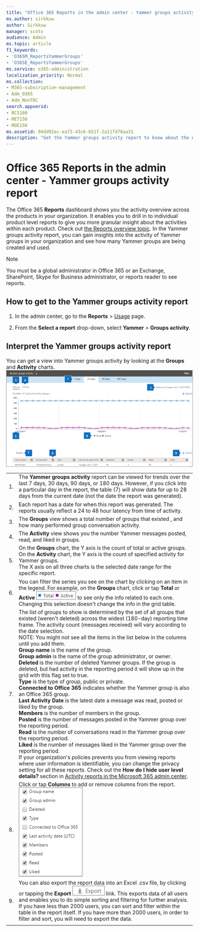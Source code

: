 ```yaml
---
title: "Office 365 Reports in the admin center - Yammer groups activity report"
ms.author: sirkkuw
author: Sirkkuw
manager: scotv
audience: Admin
ms.topic: article
f1_keywords:
- 'O365M_ReportsYammerGroups'
- 'O365E_ReportsYammerGroups'
ms.service: o365-administration
localization_priority: Normal
ms.collection: 
- M365-subscription-management
- Adm_O365
- Adm_NonTOC
search.appverid:
- BCS160
- MET150
- MOE150
ms.assetid: 94dd92ec-ea73-43c6-b51f-2a11fd78aa31
description: "Get the Yammer groups activity report to know about the number of Yammer groups being created and used in your organization, and their activity."
---
```


# Office 365 Reports in the admin center - Yammer groups activity report

The Office 365 **Reports** dashboard shows you the activity overview across the products in your organization. It enables you to drill in to individual product level reports to give you more granular insight about the activities within each product. Check out [the Reports overview topic](activity-reports.md). In the Yammer groups activity report, you can gain insights into the activity of Yammer groups in your organization and see how many Yammer groups are being created and used.
  
> [!NOTE]
> You must be a global administrator in Office 365 or an Exchange, SharePoint, Skype for Business administrator, or reports reader to see reports. 
  
## How to get to the Yammer groups activity report

1. In the admin center, go to the **Reports** > [Usage](https://go.microsoft.com/fwlink/p/?linkid=2074756) page.
    
2. From the **Select a report** drop-down, select **Yammer** \> **Groups activity**.
  
## Interpret the Yammer groups activity report

You can get a view into Yammer groups activity by looking at the **Groups** and **Activity** charts.<br/>![Yammer groups activity chart](../media/4ba4ea03-2f74-4d86-8c63-2b18477c9769.png)
  
|||
|:-----|:-----|
|1.  <br/> |The **Yammer groups activity** report can be viewed for trends over the last 7 days, 30 days, 90 days, or 180 days. However, if you click into a particular day in the report, the table (7) will show data for up to 28 days from the current date (not the date the report was generated).  <br/> |
|2.  <br/> |Each report has a date for when this report was generated. The reports usually reflect a 24 to 48 hour latency from time of activity.  <br/> |
|3.  <br/> |The **Groups** view shows a total number of groups that existed , and how many performed group conversation activity.  <br/> |
|4.  <br/> |The **Activity** view shows you the number Yammer messages posted, read, and liked in groups.  <br/> |
|5.  <br/> | On the **Groups** chart, the Y axis is the count of total or active groups.  <br/>  On the **Activity** chart, the Y axis is the count of specified activity for Yammer groups.  <br/>  The X axis on all three charts is the selected date range for the specific report.  <br/> |
|6.  <br/> |You can filter the series you see on the chart by clicking on an item in the legend. For example, on the **Groups** chart, click or tap **Total** or **Active**  ![Total and Active icons](../media/8eebd496-5955-4419-8d53-5f3ba1ad1c88.png) to see only the info related to each one. Changing this selection doesn't change the info in the grid table.  <br/> |
|7.  <br/> | The list of groups to show is determined by the set of all groups that existed (weren't deleted) across the widest (180-day) reporting time frame. The activity count (messages received) will vary according to the date selection.  <br/> NOTE: You might not see all the items in the list below in the columns until you add them.<br/>**Group name** is the name of the group.  <br/> **Group admin** is the name of the group administrator, or owner.  <br/> **Deleted** is the number of deleted Yammer groups. If the group is deleted, but had activity in the reporting period it will show up in the grid with this flag set to true.  <br/> **Type** is the type of group, public or private.  <br/> **Connected to Office 365** indicates whether the Yammer group is also an Office 365 group.  <br/> **Last Activity Date** is the latest date a message was read, posted or liked by the group.  <br/> **Members** is the number of members in the group.  <br/> **Posted** is the number of messages posted in the Yammer group over the reporting period.  <br/> **Read** is the number of conversations read in the Yammer group over the reporting period.  <br/> **Liked** is the number of messages liked in the Yammer group over the reporting period.  <br/>  If your organization's policies prevents you from viewing reports where user information is identifiable, you can change the privacy setting for all these reports. Check out the **How do I hide user level details?** section in [Activity reports in the Microsoft 365 admin center](activity-reports.md).  <br/> |
|8.  <br/> |Click or tap **Columns** to add or remove columns from the report.  <br/> ![Yammer groups activity - choose columns](../media/31bd549b-363d-4888-a45d-7af6fedb3588.png)|
|9.  <br/> |You can also export the report data into an Excel .csv file, by clicking or tapping the **Export** ![Export button](../media/816a224b-6ca7-4967-a135-4f6427f64dc8.JPG) link. This exports data of all users and enables you to do simple sorting and filtering for further analysis. If you have less than 2000 users, you can sort and filter within the table in the report itself. If you have more than 2000 users, in order to filter and sort, you will need to export the data.  <br/> |
|||
   

